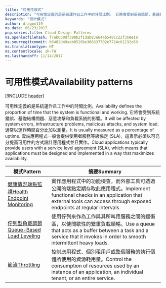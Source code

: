 ```yaml
---
title: "可用性模式"
description: "可用性定義的是系統運作且工作中的時間比例。 它將會受到系統錯誤、基礎結構問題、惡意攻擊和負載系統的影響。 通常以運作時間百分比加以測量。 雲端應用程式一般會提供使用者服務等級協定 (SLA)，這表示必須以可充分提高可用性的方式設計應用程式並且實作。"
keywords: "設計模式"
author: dragon119
ms.date: 06/23/2017
pnp.series.title: Cloud Design Patterns
ms.openlocfilehash: f7eb6b0df388b2f1dab83e64ab540cc22f368e19
ms.sourcegitcommit: b0482d49aab0526be386837702e7724c61232c60
ms.translationtype: HT
ms.contentlocale: zh-TW
ms.lasthandoff: 11/14/2017
---
```

# <a name="availability-patterns"></a><span data-ttu-id="df3bd-107">可用性模式</span><span class="sxs-lookup"><span data-stu-id="df3bd-107">Availability patterns</span></span>

[!INCLUDE [header](../../_includes/header.md)]

<span data-ttu-id="df3bd-108">可用性定義的是系統運作且工作中的時間比例。</span><span class="sxs-lookup"><span data-stu-id="df3bd-108">Availability defines the proportion of time that the system is functional and working.</span></span> <span data-ttu-id="df3bd-109">它將會受到系統錯誤、基礎結構問題、惡意攻擊和負載系統的影響。</span><span class="sxs-lookup"><span data-stu-id="df3bd-109">It will be affected by system errors, infrastructure problems, malicious attacks, and system load.</span></span> <span data-ttu-id="df3bd-110">通常以運作時間百分比加以測量。</span><span class="sxs-lookup"><span data-stu-id="df3bd-110">It is usually measured as a percentage of uptime.</span></span> <span data-ttu-id="df3bd-111">雲端應用程式一般會提供使用者服務等級協定 (SLA)，這表示必須以可充分提高可用性的方式設計應用程式並且實作。</span><span class="sxs-lookup"><span data-stu-id="df3bd-111">Cloud applications typically provide users with a service level agreement (SLA), which means that applications must be designed and implemented in a way that maximizes availability.</span></span>

| <span data-ttu-id="df3bd-112">模式</span><span class="sxs-lookup"><span data-stu-id="df3bd-112">Pattern</span></span> | <span data-ttu-id="df3bd-113">摘要</span><span class="sxs-lookup"><span data-stu-id="df3bd-113">Summary</span></span> |
| ------- | ------- |
| [<span data-ttu-id="df3bd-114">健康情況端點監視</span><span class="sxs-lookup"><span data-stu-id="df3bd-114">Health Endpoint Monitoring</span></span>](../health-endpoint-monitoring.md) | <span data-ttu-id="df3bd-115">實作應用程式中的功能檢查，而外部工具可透過公開的端點定期存取此應用程式。</span><span class="sxs-lookup"><span data-stu-id="df3bd-115">Implement functional checks in an application that external tools can access through exposed endpoints at regular intervals.</span></span> |
| [<span data-ttu-id="df3bd-116">佇列型負載調節</span><span class="sxs-lookup"><span data-stu-id="df3bd-116">Queue-Based Load Leveling</span></span>](../queue-based-load-leveling.md) | <span data-ttu-id="df3bd-117">使用佇列來作為工作與其所叫用服務之間的緩衝區，以使間歇性的繁重負載順暢。</span><span class="sxs-lookup"><span data-stu-id="df3bd-117">Use a queue that acts as a buffer between a task and a service that it invokes in order to smooth intermittent heavy loads.</span></span> |
| [<span data-ttu-id="df3bd-118">節流</span><span class="sxs-lookup"><span data-stu-id="df3bd-118">Throttling</span></span>](../throttling.md) | <span data-ttu-id="df3bd-119">控制應用程式、個別租用戶或整個服務的執行個體所使用的資源耗用量。</span><span class="sxs-lookup"><span data-stu-id="df3bd-119">Control the consumption of resources used by an instance of an application, an individual tenant, or an entire service.</span></span> |